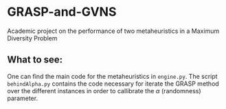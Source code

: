 # GRASP-and-GVNS
Academic project on the performance of two metaheuristics in a Maximum Diversity Problem

## What to see:

One can find the main code for the metaheuristics in `engine.py`. The script `behindAlpha.py` contains the code necessary for iterate the GRASP method over the different instances in order to callibrate the $\alpha$ (randomness) parameter.
